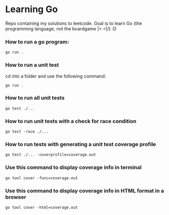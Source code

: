 # Learning Go

Repo containing my solutions to leetcode. Goal is to learn Go (the programming language, not the boardgame \|>.<|/) :D

### How to run a go program:

```
go run .
```

### How to run a unit test

cd into a folder and use the following command:

```
go run .
```

### How to run all unit tests

```
go test ./...
```

### How to run unit tests with a check for race condition

```
go test -race ./...
```

### How to run tests with generating a unit test coverage profile

```
go test ./... -coverprofile=coverage.out
```

### Use this command to display coverage info in terminal

```
go tool cover -func=coverage.out
```

### Use this command to display coverage info in HTML format in a browser

```
go tool cover -html=coverage.out
```
